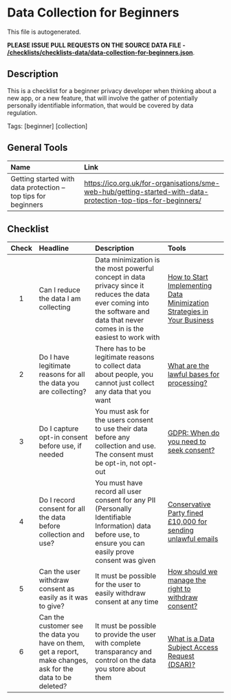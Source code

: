 # Data Collection for Beginners

This file is autogenerated.

**PLEASE ISSUE PULL REQUESTS ON THE SOURCE DATA FILE - [/checklists/checklists-data/data-collection-for-beginners.json](/checklists/checklists-data/data-collection-for-beginners.json)**.

## Description
This is a checklist for a beginner privacy developer when thinking about a new app, or a new feature, that will involve the gather of potentially personally identifiable information, that would be covered by data regulation.

Tags: [beginner] [collection] 

## General Tools

| Name | Link | 
| :--- | :--------- |
| Getting started with data protection – top tips for beginners | [https:&#x2F;&#x2F;ico.org.uk&#x2F;for-organisations&#x2F;sme-web-hub&#x2F;getting-started-with-data-protection-top-tips-for-beginners&#x2F;](./https:&#x2F;&#x2F;ico.org.uk&#x2F;for-organisations&#x2F;sme-web-hub&#x2F;getting-started-with-data-protection-top-tips-for-beginners&#x2F;) |

## Checklist

| Check | Headline | Description | Tools |
| :---:|:--- | :--------- | :--------| 
| 1| Can I reduce the data I am collecting | Data minimization is the most powerful concept in data privacy since it reduces the data ever coming into the software and data that never comes in is the easiest to work with | [How to Start Implementing Data Minimization Strategies in Your Business](https://www.untraditionalmedia.com/how-to-start-implementing-data-minimization-strategies-in-your-business/) |
| 2| Do I have legitimate reasons for all the data you are collecting? | There has to be legitimate reasons to collect data about people, you cannot just collect any data that you want | [What are the lawful bases for processing?](https://ico.org.uk/for-organisations/guide-to-data-protection/guide-to-the-general-data-protection-regulation-gdpr/lawful-basis-for-processing/#what) |
| 3| Do I capture opt-in consent before use, if needed | You must ask for the users consent to use their data before any collection and use. The consent must be opt-in, not opt-out | [GDPR: When do you need to seek consent?](https://www.itgovernance.eu/blog/en/gdpr-when-do-you-need-to-seek-consent) |
| 4| Do I record consent for all the data before collection and use? | You must have record all user consent for any PII (Personally Identifiable Information) data before use, to ensure you can easily prove consent was given | [Conservative Party fined £10,000 for sending unlawful emails](https://ico.org.uk/about-the-ico/news-and-events/news-and-blogs/2021/06/conservative-party-fined-10-000-for-sending-unlawful-emails/) |
| 5| Can the user withdraw consent as easily as it was to give? | It must be possible for the user to easily withdraw consent at any time | [How should we manage the right to withdraw consent?](https://ico.org.uk/for-organisations/guide-to-data-protection/guide-to-the-general-data-protection-regulation-gdpr/consent/how-should-we-obtain-record-and-manage-consent/#how6) |
| 6| Can the customer see the data you have on them, get a report, make changes, ask for the data to be deleted? | It must be possible to provide the user with complete transparancy and control on the data you store about them | [What is a Data Subject Access Request (DSAR)?](https://dataprivacymanager.net/what-is-data-subject-access-request-dsar/) |

